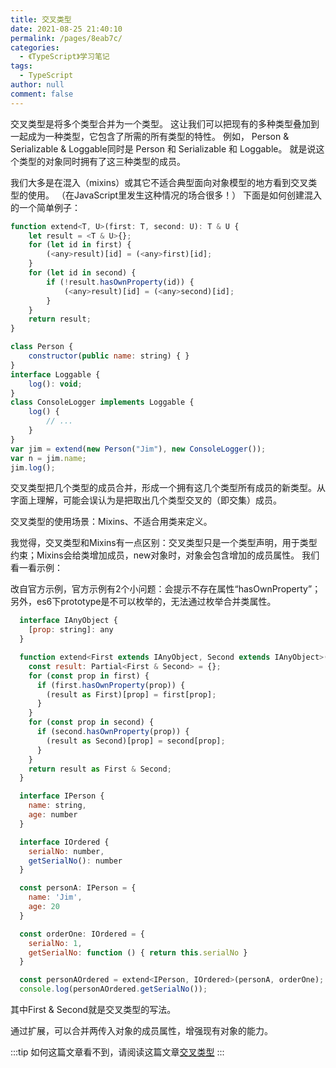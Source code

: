 ```yaml
---
title: 交叉类型
date: 2021-08-25 21:40:10
permalink: /pages/8eab7c/
categories:
  - 《TypeScript》学习笔记
tags:
  - TypeScript
author: null
comment: false
---
```




交叉类型是将多个类型合并为一个类型。 这让我们可以把现有的多种类型叠加到一起成为一种类型，它包含了所需的所有类型的特性。 例如， Person & Serializable & Loggable同时是 Person 和 Serializable 和 Loggable。 就是说这个类型的对象同时拥有了这三种类型的成员。
<!-- more -->

我们大多是在混入（mixins）或其它不适合典型面向对象模型的地方看到交叉类型的使用。 （在JavaScript里发生这种情况的场合很多！） 下面是如何创建混入的一个简单例子：

```js
function extend<T, U>(first: T, second: U): T & U {
    let result = <T & U>{};
    for (let id in first) {
        (<any>result)[id] = (<any>first)[id];
    }
    for (let id in second) {
        if (!result.hasOwnProperty(id)) {
            (<any>result)[id] = (<any>second)[id];
        }
    }
    return result;
}

class Person {
    constructor(public name: string) { }
}
interface Loggable {
    log(): void;
}
class ConsoleLogger implements Loggable {
    log() {
        // ...
    }
}
var jim = extend(new Person("Jim"), new ConsoleLogger());
var n = jim.name;
jim.log();

```




交叉类型把几个类型的成员合并，形成一个拥有这几个类型所有成员的新类型。从字面上理解，可能会误认为是把取出几个类型交叉的（即交集）成员。

交叉类型的使用场景：Mixins、不适合用类来定义。

我觉得，交叉类型和Mixins有一点区别：交叉类型只是一个类型声明，用于类型约束；Mixins会给类增加成员，new对象时，对象会包含增加的成员属性。
我们看一看示例：

改自官方示例，官方示例有2个小问题：会提示不存在属性“hasOwnProperty”；另外，es6下prototype是不可以枚举的，无法通过枚举合并类属性。


```js
  interface IAnyObject {
    [prop: string]: any
  }

  function extend<First extends IAnyObject, Second extends IAnyObject>(first: First, second: Second): First & Second {
    const result: Partial<First & Second> = {};
    for (const prop in first) {
      if (first.hasOwnProperty(prop)) {
        (result as First)[prop] = first[prop];
      }
    }
    for (const prop in second) {
      if (second.hasOwnProperty(prop)) {
        (result as Second)[prop] = second[prop];
      }
    }
    return result as First & Second;
  }

  interface IPerson {
    name: string,
    age: number
  }

  interface IOrdered {
    serialNo: number,
    getSerialNo(): number
  }

  const personA: IPerson = {
    name: 'Jim',
    age: 20
  }

  const orderOne: IOrdered = {
    serialNo: 1,
    getSerialNo: function () { return this.serialNo }
  }

  const personAOrdered = extend<IPerson, IOrdered>(personA, orderOne);
  console.log(personAOrdered.getSerialNo());

```

其中First & Second就是交叉类型的写法。

通过扩展，可以合并两传入对象的成员属性，增强现有对象的能力。


:::tip 
如何这篇文章看不到，请阅读这篇文章[交叉类型](http://www.semlinker.com/ts-intersection-types/)
:::
